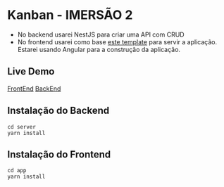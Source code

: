 # Kanban - IMERSÃO 2

- No backend usarei NestJS para criar uma API com CRUD
- No frontend usarei como base [este template](https://www.frontendmentor.io/challenges/kanban-task-management-web-app-wgQLt-HlbB) para servir a aplicação. Estarei usando Angular para a construção da aplicação.

## Live Demo
[FrontEnd](https://kanban-production-643d.up.railway.app/)
[BackEnd](https://kanban-production-a6a2.up.railway.app/)

## Instalação do Backend
```
cd server
yarn install
```

## Instalação do Frontend
```
cd app
yarn install
```
